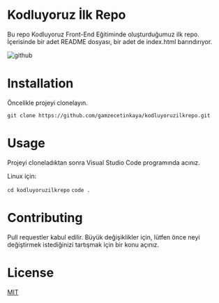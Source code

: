 # Kodluyoruz İlk Repo
Bu repo Kodluyoruz Front-End Eğitiminde oluşturduğumuz ilk repo. İçerisinde bir adet README dosyası, bir adet de index.html barındırıyor.

![github](https://user-images.githubusercontent.com/86261472/124294916-e9c0c480-db60-11eb-8374-c368e1eb1cce.png)

# Installation
Öncelikle projeyi clonelayın.

``` git clone https://github.com/gamzecetinkaya/kodluyoruzilkrepo.git ```

# Usage

Projeyi cloneladıktan sonra Visual Studio Code programında acınız.

Linux için:

```cd kodluyoruzilkrepo```
``` code . ```

# Contributing

Pull requestler kabul edilir. Büyük değişiklikler için, lütfen önce neyi değiştirmek istediğinizi tartışmak için bir konu açınız.

# License

[MIT](https://choosealicense.com/licenses/mit/)

